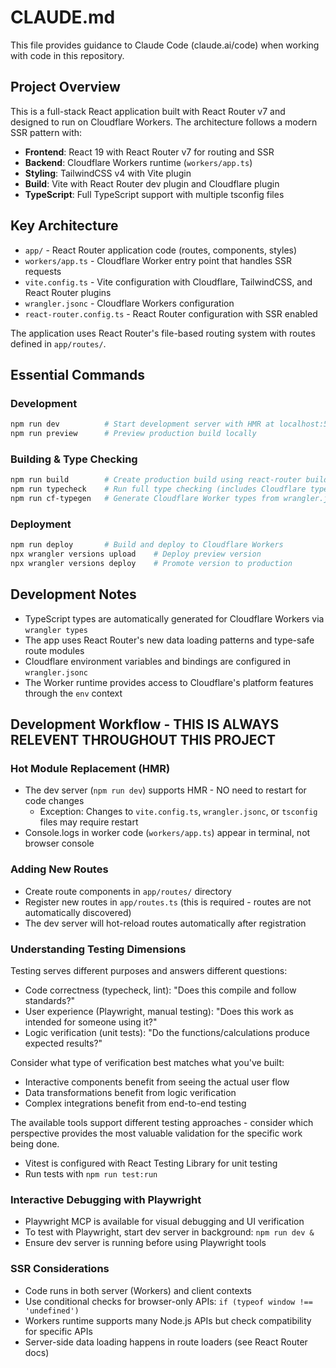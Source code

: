# CLAUDE.md

This file provides guidance to Claude Code (claude.ai/code) when working with code in this repository.

## Project Overview

This is a full-stack React application built with React Router v7 and designed to run on Cloudflare Workers. The architecture follows a modern SSR pattern with:

- **Frontend**: React 19 with React Router v7 for routing and SSR
- **Backend**: Cloudflare Workers runtime (`workers/app.ts`)
- **Styling**: TailwindCSS v4 with Vite plugin
- **Build**: Vite with React Router dev plugin and Cloudflare plugin
- **TypeScript**: Full TypeScript support with multiple tsconfig files

## Key Architecture

- `app/` - React Router application code (routes, components, styles)
- `workers/app.ts` - Cloudflare Worker entry point that handles SSR requests
- `vite.config.ts` - Vite configuration with Cloudflare, TailwindCSS, and React Router plugins
- `wrangler.jsonc` - Cloudflare Workers configuration
- `react-router.config.ts` - React Router configuration with SSR enabled

The application uses React Router's file-based routing system with routes defined in `app/routes/`.

## Essential Commands

### Development
```bash
npm run dev          # Start development server with HMR at localhost:5173
npm run preview      # Preview production build locally
```

### Building & Type Checking
```bash
npm run build        # Create production build using react-router build
npm run typecheck    # Run full type checking (includes Cloudflare types generation)
npm run cf-typegen   # Generate Cloudflare Worker types from wrangler.jsonc
```

### Deployment
```bash
npm run deploy       # Build and deploy to Cloudflare Workers
npx wrangler versions upload    # Deploy preview version
npx wrangler versions deploy    # Promote version to production
```

## Development Notes

- TypeScript types are automatically generated for Cloudflare Workers via `wrangler types`
- The app uses React Router's new data loading patterns and type-safe route modules
- Cloudflare environment variables and bindings are configured in `wrangler.jsonc`
- The Worker runtime provides access to Cloudflare's platform features through the `env` context

## Development Workflow - THIS IS ALWAYS RELEVENT THROUGHOUT THIS PROJECT

### Hot Module Replacement (HMR)
- The dev server (`npm run dev`) supports HMR - NO need to restart for code changes
  - Exception: Changes to `vite.config.ts`, `wrangler.jsonc`, or `tsconfig` files may require restart
- Console.logs in worker code (`workers/app.ts`) appear in terminal, not browser console

### Adding New Routes
- Create route components in `app/routes/` directory
- Register new routes in `app/routes.ts` (this is required - routes are not automatically discovered)
- The dev server will hot-reload routes automatically after registration

### Understanding Testing Dimensions
Testing serves different purposes and answers different questions:
- Code correctness (typecheck, lint): "Does this compile and follow standards?"  
- User experience (Playwright, manual testing): "Does this work as intended for someone using it?"
- Logic verification (unit tests): "Do the functions/calculations produce expected results?"

Consider what type of verification best matches what you've built:
- Interactive components benefit from seeing the actual user flow
- Data transformations benefit from logic verification  
- Complex integrations benefit from end-to-end testing

The available tools support different testing approaches - consider which perspective provides the most valuable validation for the specific work being done.

- Vitest is configured with React Testing Library for unit testing
- Run tests with `npm run test:run`

### Interactive Debugging with Playwright
- Playwright MCP is available for visual debugging and UI verification
- To test with Playwright, start dev server in background: `npm run dev &`
- Ensure dev server is running before using Playwright tools

### SSR Considerations
- Code runs in both server (Workers) and client contexts
- Use conditional checks for browser-only APIs: `if (typeof window !== 'undefined')`
- Workers runtime supports many Node.js APIs but check compatibility for specific APIs
- Server-side data loading happens in route loaders (see React Router docs)